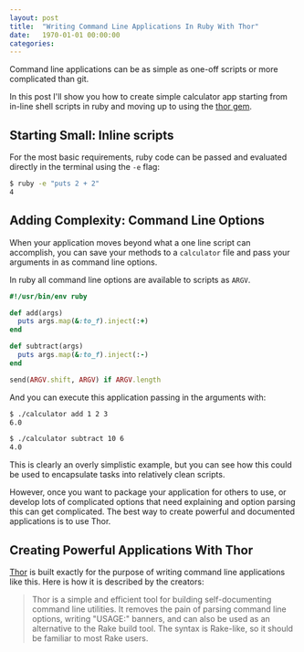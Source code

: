 ```yaml
---
layout: post
title:  "Writing Command Line Applications In Ruby With Thor"
date:   1970-01-01 00:00:00
categories:
---
```


Command line applications can be as simple as one-off scripts or more complicated than git.
 
In this post I'll show you how to create simple calculator app starting from in-line shell scripts in ruby and moving up 
to using the [thor gem](https://github.com/erikhuda/thor).


Starting Small: Inline scripts
------------------------------

For the most basic requirements, ruby code can be passed and evaluated directly in the terminal using the `-e` flag:

```bash
$ ruby -e "puts 2 + 2"                    
4

```


Adding Complexity: Command Line Options
---------------------------------------

When your application moves beyond what a one line script can accomplish, you can save your methods to a `calculator`
file and pass your arguments in as command line options.

In ruby all command line options are available to scripts as `ARGV`. 

```ruby
#!/usr/bin/env ruby

def add(args)
  puts args.map(&:to_f).inject(:+)
end

def subtract(args)
  puts args.map(&:to_f).inject(:-)
end

send(ARGV.shift, ARGV) if ARGV.length

```

And you can execute this application passing in the arguments with:

```bash
$ ./calculator add 1 2 3
6.0
```

```bash
$ ./calculator subtract 10 6
4.0
```

This is clearly an overly simplistic example, but you can see how this could be used to encapsulate tasks into 
relatively clean scripts.

However, once you want to package your application for others to use, or develop lots of complicated options that need 
explaining and option parsing this can get complicated. The best way to create powerful and documented applications is
to use Thor.


Creating Powerful Applications With Thor
----------------------------------------

[Thor](https://github.com/erikhuda/thor) is built exactly for the purpose of writing command line applications like
this. Here is how it is described by the creators:

> Thor is a simple and efficient tool for building self-documenting command line utilities. It removes the pain of 
> parsing command line options, writing "USAGE:" banners, and can also be used as an alternative to the Rake build tool. 
> The syntax is Rake-like, so it should be familiar to most Rake users.

